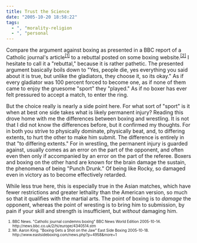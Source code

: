 ```yaml
---
title: Trust the Science
date: "2005-10-20 18:58:22"
tags:
  - ", "morality-religion
  - ", "personal
---
```

<p>Compare the argument against boxing as presented in a BBC report of a Catholic journal's article<sup><a href="http://news.bbc.co.uk/2/hi/europe/4340514.stm" title="Catholic journal condemns boxing">[1]</a></sup> to a rebuttal posted on some boxing website.<sup><a href="http://www.eastsideboxing.com/news.php?p=4958&more=1" title="Boxing Gets a Shot on the Jaw ">[2]</a></sup> I hesitate to call it a "rebuttal," because it is rather pathetic.  The presented argument basically boils down to "Yes, people die, yes everything you said about it is true, but unlike the gladiators, they choose it, so its okay."  As if every gladiator was 100 percent forced to become one, as if none of them came to enjoy the gruesome "sport" they "played."  As if no boxer has ever felt pressured to accept a match, to enter the ring.</p>  <p>But the choice really is nearly a side point here.  For what sort of "sport" is it when at best one side takes what is likely permanent injury?  Reading this drove home with me the differences between boxing and wrestling.  It is not that I did not know the differences before, but it confirmed my thoughts.  For in both you strive to physically dominate, physically beat, and, to differing extents, to hurt the other to make him submit.  The difference is entirely in that "to differing extents."  For in wrestling, the permanent injury is guarded against, usually comes as an error on the part of the opponent, and often even then only if accompanied by an error on the part of the referee.  Boxers and boxing on the other hand are known for the brain damage the sustain, the phenomena of being "Punch Drunk."  Of being like Rocky, so damaged even in victory as to become effectively retarded.</p>  <p>While less true here, this is especially true in the Asian matches, which have fewer restrictions and greater lethality than the American version, so much so that it qualifies with the martial arts. The point of boxing is to <em>damage</em> the opponent, whereas the point of wresting is to bring him to submission, by pain if your skill and strength is insufficient, but <em>without</em> damaging him.</p>  <font size="-2"> <ol> <li>BBC News.  "Catholic journal condemns boxing" BBC News World Edition 2005-10-14. http://news.bbc.co.uk/2/hi/europe/4340514.stm</li><li>Mr. Aaron King. "Boxing Gets a Shot on the Jaw" East Side Boxing 2005-10-18. http://www.eastsideboxing.com/news.php?p=4958&more=1  </li> </ol> </font>

